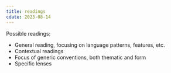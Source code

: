 ```yaml
---
title: readings
cdate: 2023-08-14
---
```


Possible readings:
- General reading, focusing on language patterns, features, etc.
- Contextual readings
- Focus of generic conventions, both thematic and form
- Specific lenses
